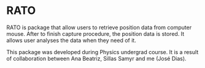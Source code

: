 # RATO

RATO is package that allow users to retrieve position data from computer mouse.
After to finish capture procedure, the position data is stored. It allows user
analyses the data when they need of it. 

This package was developed during Physics undergrad course. It is a result
of collaboration between Ana Beatriz, Sillas Samyr and me (José Dias).

